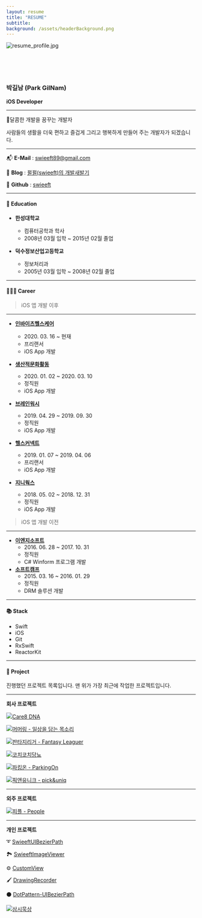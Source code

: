 ```yaml
---
layout: resume
title: "RESUME"
subtitle:
background: /assets/headerBackground.png
---
```


<p><img src="/assets/images/resume/resume_profile.jpg" alt="resume_profile.jpg" align="left"/>
<br/>
<br/>
<br/>
<br/>
<br/>
</p>

### 박길남 (Park GilNam)

**iOS Developer**

---

🍭달콤한 개발을 꿈꾸는 개발자

사람들의 생활을 더욱 편하고 즐겁게 그리고 행복하게 만들어 주는 개발자가 되겠습니다.

---

📬 **E-Mail** : [swieeft89@gmail.com](mailto:swieeft89@gmail.com)

📝 **Blog** : [뀔뀔(swieeft)의 개발새발기](https://swieeft.github.io/)

🐙 **Github** : [swieeft](https://github.com/swieeft)

---

#### 🏫 Education

- **한성대학교**
    - 컴퓨터공학과 학사
    - 2008년 03월 입학 ~ 2015년 02월 졸업

- **덕수정보산업고등학교**
    - 정보처리과
    - 2005년 03월 입학 ~ 2008년 02월 졸업

---

#### 👨🏻‍💻 Career

> iOS 앱 개발 이후

---

- **[인바이츠헬스케어](https://invites.co.kr/)**
    - 2020\. 03\. 16 ~ 현재
    - 프리랜서
    - iOS App 개발

- **[생산적문화활동](https://www.murmuring.fun/)**
    - 2020\. 01\. 02 ~ 2020\. 03\. 10
    - 정직원
    - iOS App 개발

- **[브레인워시](http://www.fantasyleaguer.co.kr/)**
    - 2019\. 04\. 29 ~ 2019\. 09\. 30
    - 정직원
    - iOS App 개발

- **[헬스커넥트](https://www.hconnect.co.kr/)**
    - 2019\. 01\. 07 ~ 2019\. 04\. 06
    - 프리랜서
    - iOS App 개발

- **[지니웍스](http://www.genieworks.net/)**
    - 2018\. 05\. 02 ~ 2018\. 12\. 31
    - 정직원
    - iOS App 개발

> iOS 앱 개발 이전

---

- **[이엔지소프트](http://www.engsoft.kr/)**
    - 2016\. 06\. 28 ~ 2017\. 10\. 31
    - 정직원
    - C# Winform 프로그램 개발
- **[소프트캠프](https://www.softcamp.co.kr/)**
    - 2015\. 03\. 16 ~ 2016\. 01\. 29
    - 정직원
    - DRM 솔루션 개발

---

#### 📚 Stack

- Swift
- iOS
- Git
- RxSwift
- ReactorKit

---

#### 📱 Project

진행했던 프로젝트 목록입니다. 맨 위가 가장 최근에 작업한 프로젝트입니다.

---

**회사 프로젝트**

<img class="icon" src="/assets/images/resume/care8dna_icon.png"/>[Care8 DNA](/resume/care8dna.html)

<img class="icon" src="/assets/images/resume/murmuring_icon.png"/>[머머링 - 일상을 담는 목소리](/resume/murmuring.html)

<img class="icon" src="/assets/images/resume/fantasyleaguer_icon.png"/>[판타지리거 - Fantasy Leaguer](/resume/fantasyleaguer.html)

<img class="icon" src="/assets/images/resume/coachcoach_icon.png"/>[코치코치당뇨](/resume/coachcoach.html)

<img class="icon" src="/assets/images/resume/parkingon_icon.png"/>[파킹온 - ParkingOn](/resume/parkingon.html)

<img class="icon" src="/assets/images/resume/pickanduniq_icon.png"/>[픽앤유니크 - pick&uniq](/resume/pickanduniq.html)

---

**외주 프로젝트**

<img class="icon" src="/assets/images/resume/people_icon.png"/>[피플 - People](/resume/people.html)

---

**개인 프로젝트**

➰ [SwieeftUIBezierPath](/resume/swieeftuibezierpath.html)

🏞 [SwieeftImageViewer](/resume/swieeftimageviewer.html)

⚙ [CustomView](/resume/customview.html)

🖌 [DrawingRecorder](/resume/drawingrecorder.html)

⚫ [DotPattern-UIBezierPath](/resume/dotpattern_uibezierpath.html)

<img class="icon" src="/assets/images/resume/samsi_icon.png"/>[삼시묵상](/resume/samsi.html)

